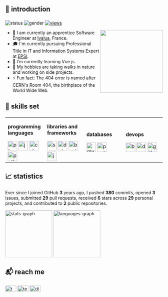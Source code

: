 ###

<h2 align="left">👋 introduction</h2>

### 
![status](https://img.shields.io/badge/status-up-lightgrey) ![gender](https://img.shields.io/badge/gender-%F0%9F%A4%B5-lightgrey) [![views](https://komarev.com/ghpvc/?username=ahmosys&color=lightgrey&label=views)](https://github.com/orhun)

<img align="right" src="https://octodex.github.com/images/hula_loop_octodex03.gif" width="200">

  - 🔭 I am currently an apprentice Software Engineer at <a href="https://ivalua.com/" target="_blank">Ivalua</a>, France.
  - 🎓 I'm currently pursuing Professional Title in IT and Information Systems Expert at <a href="https://epsi.fr/" target="_blank">EPSI</a>.
  - 🌱 I’m currently learning Vue.js.
  - 🤔 My hobbies are taking walks in nature and working on side projects.
  - ⚡ Fun fact: The 404 error is named after CERN's Room 404, the birthplace of the World Wide Web.

### 

<h2 align="left">🔧 skills set</h2>

###
<table width="100%">
  <tr>
    <td style="width: 25%;">
      <div align="left">
        <p><b>programming languages</b></p>
        <img src="https://skillicons.dev/icons?i=php" height="30" alt="php-logo" />
        <img src="https://skillicons.dev/icons?i=js" height="30" alt="javascript-logo" />
        <img src="https://skillicons.dev/icons?i=cs" height="30" alt="csharp-logo" />
        <img src="https://skillicons.dev/icons?i=py" height="30" alt="python-logo" />
      </div>
    </td>
    <td style="width: 25%;">
      <div align="left">
        <p><b>libraries and frameworks</b></p>
        <img src="https://skillicons.dev/icons?i=symfony" height="30" alt="symfony-logo" />
        <img src="https://skillicons.dev/icons?i=dotnet" height="30" alt="dot-net-logo" />
        <img src="https://skillicons.dev/icons?i=bootstrap" height="30" alt="bootstrap-logo" />
        <img src="https://skillicons.dev/icons?i=jquery" height="30" alt="jquery-logo" />
      </div>
    </td>
    <td style="width: 25%;">
      <div align="left">
        <p><b>databases</b></p>
        <img src="https://skillicons.dev/icons?i=mysql" height="30" alt="mysql-logo" />
        <img src="https://skillicons.dev/icons?i=postgres" height="30" alt="postgresql-logo" />
      </div>
    </td>
    <td style="width: 25%;">
      <div align="left">
        <p><b>devops</b></p>
        <img src="https://skillicons.dev/icons?i=bash" height="30" alt="bash-logo" />
        <img src="https://skillicons.dev/icons?i=docker" height="30" alt="docker-logo" />
        <img src="https://skillicons.dev/icons?i=githubactions" height="30" alt="githubactions-logo" />
      </div>
    </td>
  </tr>
</table>

###

###

<h2 align="left">📈 statistics</h2>

###
Ever since I joined GitHub **3** years ago, I pushed **380** commits, opened **3** issues, submitted **29** pull requests, received **6** stars across **29** personal projects, and contributed to **2** public repositories.
<div align="left">
  <img src="https://github-readme-stats.vercel.app/api?username=ahmosys&hide_rank=true&show_icons=true&theme=graywhite&card_width=420" height="150" alt="stats-graph"  />
  <img src="https://github-readme-stats.vercel.app/api/top-langs?username=ahmosys&locale=en&layout=compact&langs_count=6&theme=graywhite&card_width=350" height="150" alt="languages-graph"  />
</div>

###

<h2 align="left">📬 reach me</h2>

###
<div align="left">
  <a href="https://twitter.com/ahmosys" target="_blank" style="text-decoration: none;">
    <img src="https://raw.githubusercontent.com/maurodesouza/profile-readme-generator/master/src/assets/icons/social/twitter/default.svg" width="35" height="20" alt="twitter-logo" />
  </a>
  <a href="https://t.me/ahmosys" target="_blank" style="text-decoration: none;">
    <img src="https://raw.githubusercontent.com/maurodesouza/profile-readme-generator/master/src/assets/icons/social/telegram/default.svg" style="text-decoration: none;" width="35" height="20" alt="telegram-logo" />
  </a>
  <a href="https://discord.com/users/283954969416302592" target="_blank" style="text-decoration: none;">
    <img src="https://raw.githubusercontent.com/maurodesouza/profile-readme-generator/master/src/assets/icons/social/discord/default.svg" style="text-decoration: none;" width="35" height="20" alt="discord-logo" />
  </a>
</div>

###
